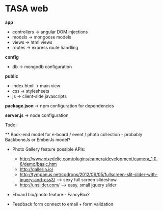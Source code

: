 TASA web
=======

**app**

* controllers   -> angular DOM injections
* models        -> mongoose models
* views         -> html views
* routes        -> express route handling
 
**config**

* db            -> mongodb configuration
 
**public**

* index.html    -> main view
* css           -> stylesheets
* js            -> client-side javascripts
 
**package.json**      -> npm configuration for dependencies

**server.js**         -> node configuration


Todo:

** Back-end model for e-board / event / photo collection - probably BackboneJs or EmberJs model?
* Photo Gallery feature
  possible APIs:
  - http://www.pixedelic.com/plugins/camera/development/camera_1.0.6/demo/basic.htm
  - http://galleria.io/
  - http://tympanus.net/codrops/2012/06/05/fullscreen-slit-slider-with-jquery-and-css3/ --> sexy full screen slideshow
  - http://unslider.com/ --> easy, small jquery slider


* Eboard bio/photo feature - FancyBox?
* Feedback form connect to email + form validation
